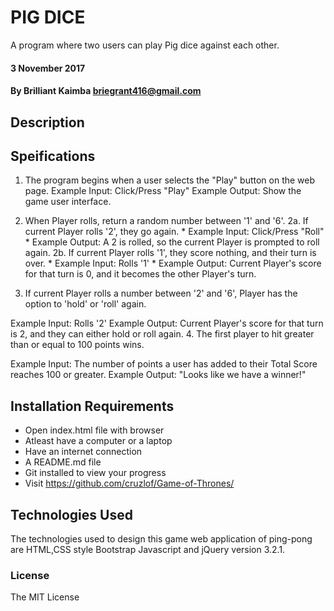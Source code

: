 #  PIG DICE

  A program where two users can play Pig dice against each other.

#### 3 November 2017

#### By Brilliant Kaimba briegrant416@gmail.com

## Description
   
   
## Speifications
 1. The program begins when a user selects the "Play" button on the web page.
    Example Input: Click/Press "Play"
    Example Output: Show the game user interface.
 2. When Player rolls, return a random number between '1' and '6'.
    2a. If current Player rolls '2', they go again. * Example Input: Click/Press "Roll" * Example Output: A 2 is rolled, so the current Player is prompted to roll again. 2b. If current Player rolls '1', they score nothing, and their turn is over. * Example Input: Rolls '1' * Example Output: Current Player's score for that turn is 0, and it becomes the other Player's turn.

3. If current Player rolls a number between '2' and '6', Player has the option to 'hold' or 'roll' again.

Example Input: Rolls '2'
Example Output: Current Player's score for that turn is 2, and they can either hold or roll again.
4. The first player to hit greater than or equal to 100 points wins.

Example Input: The number of points a user has added to their Total Score reaches 100 or greater.
Example Output: "Looks like we have a winner!"

## Installation Requirements
 * Open index.html file with browser
 * Atleast have a computer or a laptop
 * Have an internet connection
 * A README.md file
 * Git installed to view your progress
 * Visit https://github.com/cruzlof/Game-of-Thrones/

## Technologies Used
The technologies used to design this game web application of ping-pong are HTML,CSS style
Bootstrap Javascript and jQuery version 3.2.1.

### License
The MIT License